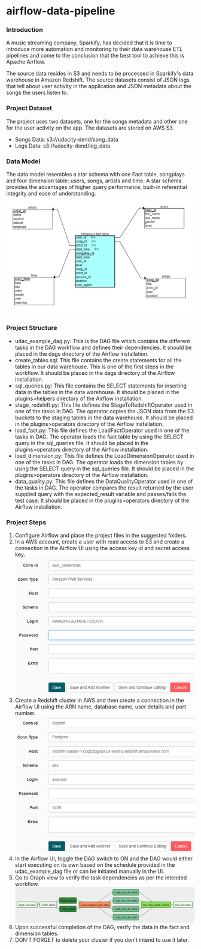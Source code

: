 # airflow-data-pipeline

### Introduction
A music streaming company, Sparkify, has decided that it is time to introduce more automation and monitoring to their data warehouse ETL pipelines and come to the conclusion that the best tool to achieve this is Apache Airflow.

The source data resides in S3 and needs to be processed in Sparkify's data warehouse in Amazon Redshift. The source datasets consist of JSON logs that tell about user activity in the application and JSON metadata about the songs the users listen to.

### Project Dataset
The project uses two datasets, one for the songs metadata and other one for the user activity on the app. The datasets are stored on AWS S3.
- Songs Data: s3://udacity-dend/song_data
- Logs Data: s3://udacity-dend/log_data

### Data Model
The data model resembles a star schema with one Fact table, songplays and four dimension table: users, songs, artists and time. A star schema provides the advantages of higher query performance, built-in referential integrity and ease of understanding.
![Data Model](https://github.com/abhi-verma/redshift_data_warehouse/blob/master/img/DataModelSparkify.PNG?raw=true)

### Project Structure
- udac_example_dag.py: This is the DAG file which contains the different tasks in the DAG workflow and defines their dependencies. It should be placed in the dags directory of the Airflow installation.
- create_tables.sql: This file contains the create statements for all the tables in our data warehouse. This is one of the first steps in the workflow. It should be placed in the dags directory of the Airflow installation.
- sql_queries.py: This file contains the SELECT statements for inserting data in the tables in the data warehouse. It should be placed in the plugins>helpers directory of the Airflow installation.
- stage_redshift.py: This file defines the StageToRedshiftOperator used in one of the tasks in DAG. The operator copies the JSON data from the S3 buckets to the staging tables in the data warehouse. It should be placed in the plugins>operators directory of the Airflow installation.
- load_fact.py: This file defines the LoadFactOperator used in one of the tasks in DAG. The operator loads the fact table by using the SELECT query in the sql_queries file. It should be placed in the plugins>operators directory of the Airflow installation.
- load_dimension.py: This file defines the LoadDimensionOperator used in one of the tasks in DAG. The operator loads the dimension tables by using the SELECT query in the sql_queries file. It should be placed in the plugins>operators directory of the Airflow installation.
- data_quality.py: This file defines the DataQualityOperator used in one of the tasks in DAG. The operator compares the result returned by the user supplied query with the expected_result variable and passes/fails the test case. It should be placed in the plugins>operators directory of the Airflow installation.

### Project Steps
1. Configure Airflow and place the project files in the suggested folders.
2. In a AWS account, create a user with read access to S3 and create a connection in the Airflow UI using the access key id and secret access key.
![AWS Credentials connection](img/aws_cred_conn.PNG)
3. Create a Redshift cluster in AWS and then create a connection in the Airflow UI using the ARN name, database name, user details and port number.
![Redshift connection](img/redshift_conn.png)
4. In the Airflow UI, toggle the DAG switch to ON and the DAG would either start executing on its own based on the schedule provided in the udac_example_dag file or can be initiated manually in the UI.
5. Go to Graph view to verify the task dependencies as per the intended workflow. ![Graph view](img/graph_view.PNG)
6. Upon successful completion of the DAG, verify the data in the fact and dimension tables.
7. DON'T FORGET to delete your cluster if you don't intend to use it later.
